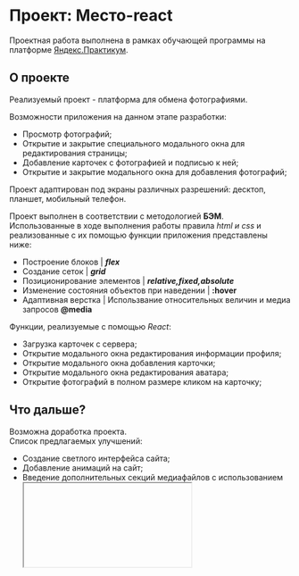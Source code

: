 # **Проект: Место-react**

Проектная работа выполнена в рамках обучающей программы на платформе [Яндекс.Практикум](https://practicum.yandex.ru/web/).

## О проекте

Реализуемый проект - платформа для обмена фотографиями.

Возможности приложения на данном этапе разработки:

- Просмотр фотографий;
- Открытие и закрытие специального модального окна для редактирования страницы;
- Добавление карточек с фотографией и подписью к ней;
- Открытие и закрытие модального окна для добавления фотографий;

Проект адаптирован под экраны различных разрешений: десктоп, планшет, мобильный телефон.

Проект выполнен в соответствии с методологией **БЭМ**.  
Использованные в ходе выполнения работы правила _html и css_ и реализованные с их помощью функции приложения представлены ниже:

- Построение блоков | **_flex_**
- Создание сеток | **_grid_**
- Позиционирование элементов | **_relative,fixed,absolute_**
- Изменение состояния объектов при наведении | **:hover**
- Адаптивная верстка | Использвание относительных величин и медиа запросов **@media**

Функции, реализуемые с помощью _React_:

- Загрузка карточек с сервера;
- Открытие модального окна редактирования информации профиля;
- Открытие модального окна добавления карточки;
- Открытие модального окна редактирования аватара;
- Открытие фотографий в полном размере кликом на карточку;

## Что дальше?

Возможна доработка проекта.  
Список предлагаемых улучшений:

- Создание светлого интерфейса сайта;
- Добавление анимаций на сайт;
- Введение дополнительных секций медиафайлов с использованием **<iframe>**;

[Ознакомиться с проектом можно здесь!](https://alexandrmachilov.github.io/mesto-react/)
